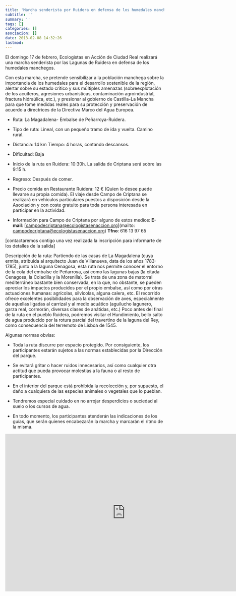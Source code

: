 ```yaml
---
title: 'Marcha senderista por Ruidera en defensa de los humedales manchegos'
subtitle: ''
summary: ''
tags: []
categories: []
asociacion: []
date: 2013-02-08 14:32:26
lastmod:
---
```


El domingo 17 de febrero, Ecologistas en Acción de Ciudad Real realizará una marcha senderista por las Lagunas de Ruidera en defensa de los humedales manchegos.

Con esta marcha, se pretende sensibilizar a la población manchega sobre la importancia de los humedales para el desarrollo sostenible de la región, alertar sobre su estado crítico y sus múltiples amenazas (sobreexplotación de los acuíferos, agresiones urbanísticas, contaminación agroindustrial, fractura hidraúlica, etc.), y presionar al gobierno de Castilla-La Mancha para que tome medidas reales para su protección y preservación de acuerdo a directrices de la Directiva Marco del Agua Europea.


- Ruta: La Magadalena- Embalse de Peñarroya-Ruidera.

- Tipo de ruta: Lineal, con un pequeño tramo de ida y vuelta. Camino rural.

- Distancia: 14 km Tiempo: 4 horas, contando descansos.

- Dificultad: Baja

- Inicio de la ruta en Ruidera: 10:30h. La salida de  Criptana 
será sobre las 9:15 h.

- Regreso: Después de comer.

- Precio comida en Restaurante Ruidera: 12 € (Quien lo desee puede llevarse su propia comida). El viaje desde Campo de Criptana se realizará en vehículos particulares puestos a disposición desde la Asociación y con coste gratuito para toda persona interesada en participar en la actividad.

-  Información para Campo de Criptana por alguno de estos medios:
**E-mail**:  [campodecriptana@ecologistasenaccion.org](mailto: campodecriptana@ecologistasenaccion.org)
**Tfno**: 616 13 97 65 

[contactaremos contigo una vez realizada la inscripción  para informarte de los detalles de la salida]

Descripción de la ruta:
Partiendo de las casas de La Magadalena (cuya ermita, atribuida al arquitecto Juan de Villanueva, data de los años 1783-1785), junto a la laguna Cenagosa, esta ruta nos permite conocer el entorno de la cola del embalse de Peñarroya, así como las lagunas bajas (la citada Cenagosa, la Coladilla y la Morenilla). Se trata de una zona de matorral mediterráneo bastante bien conservada, en la que, no obstante, se pueden apreciar los impactos producidos por el propio embalse, así como por otras actuaciones humanas: agrícolas, silvícolas, alguna calera, etc.
El recorrido ofrece excelentes posibilidades para la observación de aves, especialmente de aquellas ligadas al carrizal y al medio acuático (aguilucho lagunero, garza real, cormorán, diversas clases de anátidas, etc.)
Poco antes del final de la ruta en el pueblo Ruidera, podremos visitar el Hundimiento, bello salto de agua producido por la rotura parcial del travertino de la laguna del Rey, como consecuencia del terremoto de Lisboa de 1545.

Algunas normas obvias:

- Toda la ruta discurre por espacio protegido. Por consiguiente, los participantes estarán sujetos a las normas establecidas por la Dirección del parque.

- Se evitará gritar o hacer ruidos innecesarios, así como cualquier otra actitud que pueda provocar molestias a la fauna o al resto de participantes.

- En el interior del parque está prohibida la recolección y, por supuesto, el daño a cualquiera de las especies animales o vegetales que lo pueblan.

- Tendremos especial cuidado en no arrojar desperdicios o suciedad al suelo o los cursos de agua.

- En todo momento, los participantes atenderán las indicaciones de los guías, que serán quienes encabezarán la marcha y marcarán el ritmo de la misma.

<iframe src="https://docs.google.com/forms/d/15-8XiMKwbo15iRLKN4TWwfnJFOaLpGrNRrbuK2wYP2k/viewform?embedded=true" width="760" height="500" frameborder="0" marginheight="0" marginwidth="0">Cargando...</iframe>

